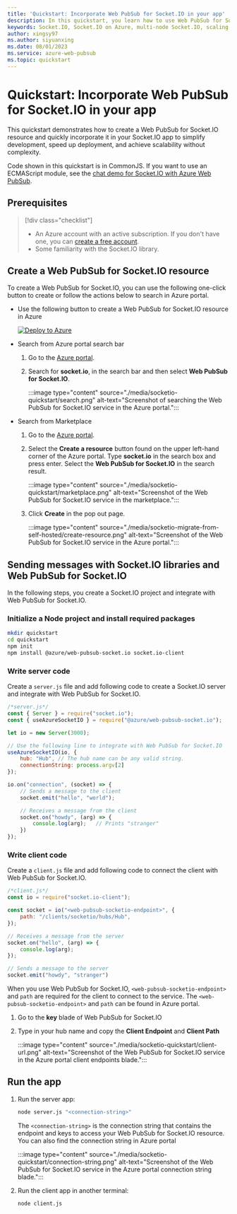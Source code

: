 ```yaml
---
title: 'Quickstart: Incorporate Web PubSub for Socket.IO in your app'
description: In this quickstart, you learn how to use Web PubSub for Socket.IO on an existing Socket.IO app.
keywords: Socket.IO, Socket.IO on Azure, multi-node Socket.IO, scaling Socket.IO, socketio, azure socketio
author: xingsy97
ms.author: siyuanxing
ms.date: 08/01/2023
ms.service: azure-web-pubsub
ms.topic: quickstart
---
```


# Quickstart: Incorporate Web PubSub for Socket.IO in your app

This quickstart demonstrates how to create a Web PubSub for Socket.IO resource and quickly incorporate it in your Socket.IO app to simplify development, speed up deployment, and achieve scalability without complexity.

Code shown in this quickstart is in CommonJS. If you want to use an ECMAScript module, see the [chat demo for Socket.IO with Azure Web PubSub](https://aka.ms/awps/sio/sample/quickstart-esm).

## Prerequisites

> [!div class="checklist"]
> * An Azure account with an active subscription. If you don't have one, you can [create a free account](https://azure.microsoft.com/free/). 
> * Some familiarity with the Socket.IO library.

## Create a Web PubSub for Socket.IO resource

To create a Web PubSub for Socket.IO, you can use the following one-click button to create or follow the actions below to search in Azure portal.

- Use the following button to create a Web PubSub for Socket.IO resource in Azure

    [![Deploy to Azure](https://aka.ms/deploytoazurebutton)](https://ms.portal.azure.com/#create/Microsoft.WebPubSubForSocketIO)

- Search from Azure portal search bar

    1. Go to the [Azure portal](https://portal.azure.com/).

    1. Search for **socket.io**, in the search bar and then select **Web PubSub for Socket.IO**.

        :::image type="content" source="./media/socketio-quickstart/search.png" alt-text="Screenshot of searching the Web PubSub for Socket.IO service in the Azure portal.":::

- Search from Marketplace

    1. Go to the [Azure portal](https://portal.azure.com/).

    1. Select the **Create a resource** button found on the upper left-hand corner of the Azure portal. Type **socket.io** in the search box and press enter. Select the **Web PubSub for Socket.IO** in the search result.

        :::image type="content" source="./media/socketio-quickstart/marketplace.png" alt-text="Screenshot of the Web PubSub for Socket.IO service in the marketplace.":::

    1. Click **Create** in the pop out page.

        :::image type="content" source="./media/socketio-migrate-from-self-hosted/create-resource.png" alt-text="Screenshot of the Web PubSub for Socket.IO service in the Azure portal.":::

## Sending messages with Socket.IO libraries and Web PubSub for Socket.IO

In the following steps, you create a Socket.IO project and integrate with Web PubSub for Socket.IO.

### Initialize a Node project and install required packages

```bash
mkdir quickstart
cd quickstart
npm init
npm install @azure/web-pubsub-socket.io socket.io-client
```

### Write server code

Create a `server.js` file and add following code to create a Socket.IO server and integrate with Web PubSub for Socket.IO.

```javascript
/*server.js*/
const { Server } = require("socket.io");
const { useAzureSocketIO } = require("@azure/web-pubsub-socket.io");

let io = new Server(3000);

// Use the following line to integrate with Web PubSub for Socket.IO
useAzureSocketIO(io, {
    hub: "Hub", // The hub name can be any valid string.
    connectionString: process.argv[2]
});

io.on("connection", (socket) => {
    // Sends a message to the client
    socket.emit("hello", "world");

    // Receives a message from the client
    socket.on("howdy", (arg) => {
        console.log(arg);   // Prints "stranger"
    })
});
```

### Write client code

Create a `client.js` file and add following code to connect the client with Web PubSub for Socket.IO.

```javascript
/*client.js*/
const io = require("socket.io-client");

const socket = io("<web-pubsub-socketio-endpoint>", {
    path: "/clients/socketio/hubs/Hub",
});

// Receives a message from the server
socket.on("hello", (arg) => {
    console.log(arg);
});

// Sends a message to the server
socket.emit("howdy", "stranger")
```

When you use Web PubSub for Socket.IO, `<web-pubsub-socketio-endpoint>` and `path` are required for the client to connect to the service. The `<web-pubsub-socketio-endpoint>` and `path` can be found in Azure portal.

1. Go to the **key** blade of Web PubSub for Socket.IO

1. Type in your hub name and copy the **Client Endpoint** and **Client Path**

    :::image type="content" source="./media/socketio-quickstart/client-url.png" alt-text="Screenshot of the Web PubSub for Socket.IO service in the Azure portal client endpoints blade.":::

## Run the app

1. Run the server app:

    ```bash
    node server.js "<connection-string>"
    ```

    The `<connection-string>` is the connection string that contains the endpoint and keys to access your Web PubSub for Socket.IO resource. You can also find the connection string in Azure portal

    :::image type="content" source="./media/socketio-quickstart/connection-string.png" alt-text="Screenshot of the Web PubSub for Socket.IO service in the Azure portal connection string blade.":::

2. Run the client app in another terminal:

    ```bash
    node client.js
    ```
